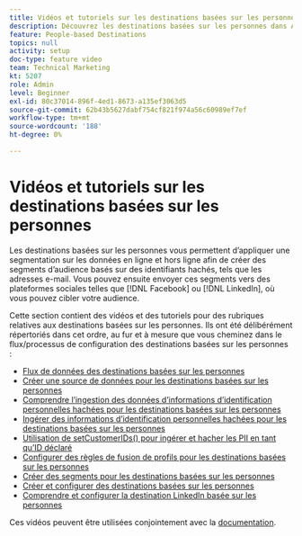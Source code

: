 ```yaml
---
title: Vidéos et tutoriels sur les destinations basées sur les personnes
description: Découvrez les destinations basées sur les personnes dans Audience Manager. Découvrez comment appliquer une segmentation sur les données en ligne et hors ligne pour créer des segments d’audience basés sur des identifiants hachés, tels que des adresses e-mail, etc.
feature: People-based Destinations
topics: null
activity: setup
doc-type: feature video
team: Technical Marketing
kt: 5207
role: Admin
level: Beginner
exl-id: 80c37014-896f-4ed1-8673-a135ef3063d5
source-git-commit: 62b43b5627dabf754cf821f974a56c60989ef7ef
workflow-type: tm+mt
source-wordcount: '188'
ht-degree: 0%

---
```


# Vidéos et tutoriels sur les destinations basées sur les personnes

Les destinations basées sur les personnes vous permettent d’appliquer une segmentation sur les données en ligne et hors ligne afin de créer des segments d’audience basés sur des identifiants hachés, tels que les adresses e-mail. Vous pouvez ensuite envoyer ces segments vers des plateformes sociales telles que [!DNL Facebook] ou [!DNL LinkedIn], où vous pouvez cibler votre audience.

Cette section contient des vidéos et des tutoriels pour des rubriques relatives aux destinations basées sur les personnes. Ils ont été délibérément répertoriés dans cet ordre, au fur et à mesure que vous cheminez dans le flux/processus de configuration des destinations basées sur les personnes :

* [Flux de données des destinations basées sur les personnes](people-based-destinations-data-flow.md)
* [Créer une source de données pour les destinations basées sur les personnes](creating-a-data-source-for-people-based-destinations.md)
* [Comprendre l’ingestion des données d’informations d’identification personnelles hachées pour les destinations basées sur les personnes](understanding-hashed-pii-data-ingestion-for-people-based-destinations.md)
* [Ingérer des informations d’identification personnelles hachées pour les destinations basées sur les personnes](ingesting-hashed-pii-for-people-based-destinations.md)
* [Utilisation de setCustomerIDs() pour ingérer et hacher les PII en tant qu’ID déclaré](using-setcustomerids-to-ingest-and-hash-pii-as-a-declared-id.md)
* [Configurer des règles de fusion de profils pour les destinations basées sur les personnes](configuring-profile-merge-rules-for-people-based-destinations.md)
* [Créer des segments pour les destinations basées sur les personnes](creating-segments-for-people-based-destinations.md)
* [Créer et configurer des destinations basées sur les personnes](create-and-configure-people-based-destinations.md)
* [Comprendre et configurer la destination LinkedIn basée sur les personnes](understanding-and-configuring-the-linkedin-pbd.md)

Ces vidéos peuvent être utilisées conjointement avec la [documentation](https://experienceleague.adobe.com/docs/audience-manager/user-guide/features/destinations/people-based/people-based-destinations-overview.html).
